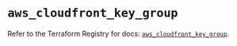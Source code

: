 # `aws_cloudfront_key_group`

Refer to the Terraform Registry for docs: [`aws_cloudfront_key_group`](https://registry.terraform.io/providers/hashicorp/aws/4.67.0/docs/resources/cloudfront_key_group).
